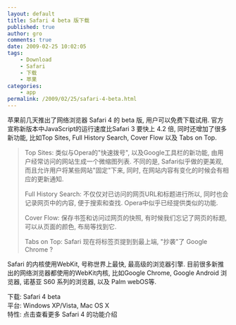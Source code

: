 ```yaml
---
layout: default
title: Safari 4 beta 版下载
published: true
author: gro
comments: true
date: 2009-02-25 10:02:05
tags:
    - Download
    - Safari
    - 下载
    - 苹果
categories:
    - app
permalink: /2009/02/25/safari-4-beta.html
---
```

苹果前几天推出了网络浏览器 Safari 4 的 beta 版, 用户可以免费下载试用. 官方宣称新版本中JavaScript的运行速度比Safari 3 要快上 4.2 倍, 同时还增加了很多新功能, 比如Top Sites, Full History Search, Cover Flow 以及 Tabs on Top.



> Top Sites: 类似与Opera的"快速拨号", 以及Google工具栏的新功能, 由用户经常访问的网站生成一个微缩图列表. 不同的是, Safari似乎做的更美观, 而且允许用户将某些网站"固定"下来, 同时, 在网站内容有变化的时候会有相应的更新通知.
> 
> Full History Search: 不仅仅对已访问的网页URL和标题进行所以, 同时也会记录网页中的内容, 便于搜索和查找. Opera中似乎已经提供类似的功能.
> 
> Cover Flow: 保存书签和访问过网页的快照, 有时候我们忘记了网页的标题, 可以从页面的颜色, 布局等找到它.
> 
> Tabs on Top: Safari 现在将标签页提到到最上端, "抄袭"了 Google Chrome ?

 

Safari 的内核使用WebKit, 号称世界上最快, 最高级的浏览器引擎. 目前很多新推出的网络浏览器都使用的WebKit内核, 比如Google Chrome, Google Android 浏览器, 诺基亚 S60 系列的浏览器, 以及 Palm webOS等.

下载: Safari 4 beta   
平台: Windows XP/Vista, Mac OS X   
特性: 点击查看更多 Safari 4 的功能介绍